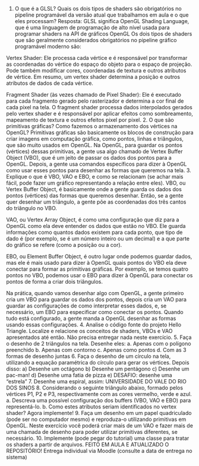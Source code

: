 1. O que é a GLSL? Quais os dois tipos de shaders são obrigatórios no pipeline programável
da versão atual que trabalhamos em aula e o que eles processam?
   Resposta: GLSL significa OpenGL Shading Language, que é uma linguagem de programação de alto nível usada para programar shaders na API de gráficos OpenGL
   Os dois tipos de shaders que são geralmente considerados obrigatórios no pipeline gráfico programável moderno são:

Vertex Shader: Ele processa cada vértice e é responsável por transformar as coordenadas do vértice do espaço do objeto para o espaço de projeção. Pode também modificar cores, coordenadas de textura e outros atributos de vértice. Em resumo, um vertex shader determina a posição e outros atributos de dados de cada vértice.

Fragment Shader (às vezes chamado de Pixel Shader): Ele é executado para cada fragmento gerado pelo rasterizador e determina a cor final de cada pixel na tela. O fragment shader processa dados interpolados gerados pelo vertex shader e é responsável por aplicar efeitos como sombreamento, mapeamento de textura e outros efeitos pixel por pixel.
2. O que são primitivas gráficas? Como fazemos o armazenamento dos vértices na OpenGL?
Primitivas gráficas são basicamente os blocos de construção para criar imagens em computação gráfica, como pontos, linhas e triângulos, que são muito usados em OpenGL. Na OpenGL, para guardar os pontos (vértices) dessas primitivas, a gente usa algo chamado de Vertex Buffer Object (VBO), que é um jeito de passar os dados dos pontos para a OpenGL. Depois, a gente usa comandos específicos para dizer à OpenGL como usar esses pontos para desenhar as formas que queremos na tela.
3. Explique o que é VBO, VAO e EBO, e como se relacionam (se achar mais fácil, pode fazer
um gráfico representando a relação entre eles).
VBO, ou Vertex Buffer Object, é basicamente onde a gente guarda os dados dos pontos (vértices) das formas que queremos desenhar. Então, se a gente quer desenhar um triângulo, a gente põe as coordenadas dos três cantos do triângulo no VBO.

VAO, ou Vertex Array Object, é como uma configuração que diz para a OpenGL como ela deve entender os dados que estão no VBO. Ele guarda informações como quantos dados existem para cada ponto, que tipo de dado é (por exemplo, se é um número inteiro ou um decimal) e a que parte do gráfico se refere (como a posição ou a cor).

EBO, ou Element Buffer Object, é outro lugar onde podemos guardar dados, mas ele é mais usado para dizer à OpenGL quais pontos do VBO ela deve conectar para formar as primitivas gráficas. Por exemplo, se temos quatro pontos no VBO, podemos usar o EBO para dizer à OpenGL para conectar os pontos de forma a criar dois triângulos.

Na prática, quando vamos desenhar algo com OpenGL, a gente primeiro cria um VBO para guardar os dados dos pontos, depois cria um VAO para guardar as configurações de como interpretar esses dados, e, se necessário, um EBO para especificar como conectar os pontos. Quando tudo está configurado, a gente manda a OpenGL desenhar as formas usando essas configurações.
4. Analise o código fonte do projeto Hello Triangle. Localize e relacione os conceitos de
shaders, VBOs e VAO apresentados até então. Não precisa entregar nada neste exercício.
5. Faça o desenho de 2 triângulos na tela. Desenhe eles:
a. Apenas com o polígono preenchido
b. Apenas com contorno
c. Apenas como pontos
d. Com as 3 formas de desenho juntas
6. Faça o desenho de um círculo na tela, utilizando a equação paramétrica do círculo para
gerar os vértices. Depois disso:
a) Desenhe um octágono
b) Desenhe um pentágono
c) Desenhe um pac-man!
d) Desenhe uma fatia de pizza
e) DESAFIO: desenhe uma “estrela”
7. Desenhe uma espiral, assim:
UNIVERSIDADE DO VALE DO RIO DOS SINOS
8. Considerando o seguinte triângulo abaixo, formado pelos vértices P1, P2 e P3,
respectivamente com as cores vermelho, verde e azul.
a. Descreva uma possível configuração dos buffers (VBO, VAO e EBO) para
representá-lo.
b. Como estes atributos seriam identificados no vertex shader?
Agora implemente!
9. Faça um desenho em um papel quadriculado (pode ser no computador mesmo) e
reproduza-o utilizando primitivas em OpenGL. Neste exercício você poderá criar mais de um
VAO e fazer mais de uma chamada de desenho para poder utilizar primitivas diferentes, se
necessário.
10. Implemente (pode pegar do tutorial) uma classe para tratar os shaders a partir de
arquivos. FEITO EM AULA E ATUALIZADO O REPOSITÓRIO!
Entrega individual via Moodle (consulte a data de entrega no sistema)